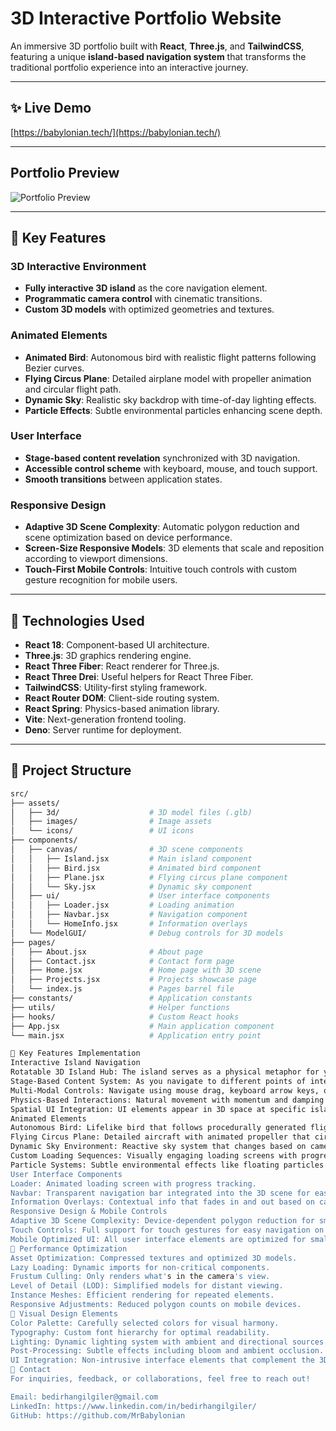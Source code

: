 # **3D Interactive Portfolio Website**

An immersive 3D portfolio built with **React**, **Three.js**, and **TailwindCSS**, featuring a unique **island-based navigation system** that transforms the traditional portfolio experience into an interactive journey.

---

## **✨ Live Demo**

[https://babylonian.tech/](https://babylonian.tech/)

---

## **Portfolio Preview**

![Portfolio Preview](assets/images/portfolio-preview.gif)

---

## **🌟 Key Features**

### **3D Interactive Environment**

- **Fully interactive 3D island** as the core navigation element.
- **Programmatic camera control** with cinematic transitions.
- **Custom 3D models** with optimized geometries and textures.

### **Animated Elements**

- **Animated Bird**: Autonomous bird with realistic flight patterns following Bezier curves.
- **Flying Circus Plane**: Detailed airplane model with propeller animation and circular flight path.
- **Dynamic Sky**: Realistic sky backdrop with time-of-day lighting effects.
- **Particle Effects**: Subtle environmental particles enhancing scene depth.

### **User Interface**

- **Stage-based content revelation** synchronized with 3D navigation.
- **Accessible control scheme** with keyboard, mouse, and touch support.
- **Smooth transitions** between application states.

### **Responsive Design**

- **Adaptive 3D Scene Complexity**: Automatic polygon reduction and scene optimization based on device performance.
- **Screen-Size Responsive Models**: 3D elements that scale and reposition according to viewport dimensions.
- **Touch-First Mobile Controls**: Intuitive touch controls with custom gesture recognition for mobile users.

---

## **🚀 Technologies Used**

- **React 18**: Component-based UI architecture.
- **Three.js**: 3D graphics rendering engine.
- **React Three Fiber**: React renderer for Three.js.
- **React Three Drei**: Useful helpers for React Three Fiber.
- **TailwindCSS**: Utility-first styling framework.
- **React Router DOM**: Client-side routing system.
- **React Spring**: Physics-based animation library.
- **Vite**: Next-generation frontend tooling.
- **Deno**: Server runtime for deployment.

---

## **📁 Project Structure**

```bash
src/
├── assets/
│   ├── 3d/                    # 3D model files (.glb)
│   ├── images/                # Image assets
│   └── icons/                 # UI icons
├── components/
│   ├── canvas/                # 3D scene components
│   │   ├── Island.jsx         # Main island component
│   │   ├── Bird.jsx           # Animated bird component
│   │   ├── Plane.jsx          # Flying circus plane component
│   │   └── Sky.jsx            # Dynamic sky component
│   ├── ui/                    # User interface components
│   │   ├── Loader.jsx         # Loading animation
│   │   ├── Navbar.jsx         # Navigation component
│   │   └── HomeInfo.jsx       # Information overlays
│   └── ModelGUI/              # Debug controls for 3D models
├── pages/
│   ├── About.jsx              # About page
│   ├── Contact.jsx            # Contact form page
│   ├── Home.jsx               # Home page with 3D scene
│   ├── Projects.jsx           # Projects showcase page
│   └── index.js               # Pages barrel file
├── constants/                 # Application constants
├── utils/                     # Helper functions
├── hooks/                     # Custom React hooks
├── App.jsx                    # Main application component
└── main.jsx                   # Application entry point

🚀 Key Features Implementation
Interactive Island Navigation
Rotatable 3D Island Hub: The island serves as a physical metaphor for your portfolio sections, allowing intuitive exploration by rotating it to discover different areas.
Stage-Based Content System: As you navigate to different points of interest, the camera transitions smoothly to reveal contextual content.
Multi-Modal Controls: Navigate using mouse drag, keyboard arrow keys, or touch gestures on mobile.
Physics-Based Interactions: Natural movement with momentum and damping for fluid rotation that mimics real-world physics.
Spatial UI Integration: UI elements appear in 3D space at specific island locations, blending the interface with the environment.
Animated Elements
Autonomous Bird: Lifelike bird that follows procedurally generated flight paths using cubic Bezier curves for natural movement.
Flying Circus Plane: Detailed aircraft with animated propeller that circles the island on a customizable flight path.
Dynamic Sky Environment: Reactive sky system that changes based on camera position with realistic cloud movement and lighting.
Custom Loading Sequences: Visually engaging loading screens with progress indicators and 3D elements to maintain immersion while assets load.
Particle Systems: Subtle environmental effects like floating particles that enhance the scene's depth and atmosphere.
User Interface Components
Loader: Animated loading screen with progress tracking.
Navbar: Transparent navigation bar integrated into the 3D scene for easy access to different sections.
Information Overlays: Contextual info that fades in and out based on camera positioning and island interaction.
Responsive Design & Mobile Controls
Adaptive 3D Scene Complexity: Device-dependent polygon reduction for smoother performance on mobile and desktop.
Touch Controls: Full support for touch gestures for easy navigation on mobile devices.
Mobile Optimized UI: All user interface elements are optimized for smaller screens with intuitive mobile gestures.
📱 Performance Optimization
Asset Optimization: Compressed textures and optimized 3D models.
Lazy Loading: Dynamic imports for non-critical components.
Frustum Culling: Only renders what's in the camera's view.
Level of Detail (LOD): Simplified models for distant viewing.
Instance Meshes: Efficient rendering for repeated elements.
Responsive Adjustments: Reduced polygon counts on mobile devices.
🎨 Visual Design Elements
Color Palette: Carefully selected colors for visual harmony.
Typography: Custom font hierarchy for optimal readability.
Lighting: Dynamic lighting system with ambient and directional sources.
Post-Processing: Subtle effects including bloom and ambient occlusion.
UI Integration: Non-intrusive interface elements that complement the 3D scene.
📣 Contact
For inquiries, feedback, or collaborations, feel free to reach out!

Email: bedirhangilgiler@gmail.com
LinkedIn: https://www.linkedin.com/in/bedirhangilgiler/
GitHub: https://github.com/MrBabylonian

